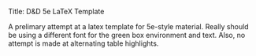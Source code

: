 Title: D&D 5e LaTeX Template

A prelimary attempt at a latex template for 5e-style material. Really should be using a different font for the green box environment and text. Also, no attempt is made at alternating table highlights.
